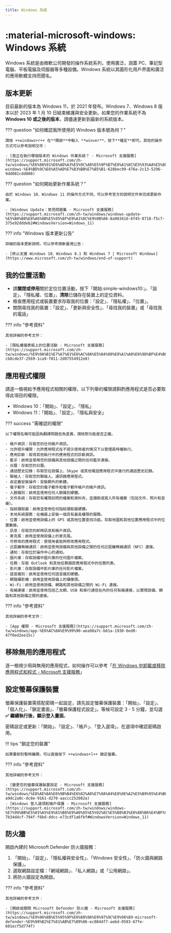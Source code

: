 ```yaml
---
title: Windows 系統
---
```


# :material-microsoft-windows: Windows 系統

Windows 系統是由微軟公司開發的操作系統系列，使用廣泛，涵蓋 PC、筆記型電腦、平板電腦及伺服器等多種設備。Windows 系統以其圖形化用戶界面和廣泛的應用軟體支持而聞名。

## 版本更新

目前最新的版本為 Windows 11，於 2021 年發布。Windows 7、Windows 8 版本以於 2023 年 1 月 10 日結束維護與安全更新。如果您的作業系統不為 **Windows 10 或之後的版本**，請儘速更新到最新的系統版本。

??? question "如何確認我所使用的 Windows 版本號為何？"

    請按 ++windows+r++ 在**開啟**中輸入 **winver**，按下**確定**即可。其他的操作方式可以參考說明文件：

    - [我正在執行哪個版本的 Windows 作業系統？ - Microsoft 支援服務](https://support.microsoft.com/zh-tw/windows/%E6%88%91%E6%AD%A3%E5%9C%A8%E5%9F%B7%E8%A1%8C%E5%93%AA%E5%80%8B%E7%89%88%E6%9C%AC%E7%9A%84-windows-%E4%BD%9C%E6%A5%AD%E7%B3%BB%E7%B5%B1-628bec99-476a-2c13-5296-9dd081cdd808)

??? question "如何開始更新作業系統？"

    由於 Windows 10、Windows 11 的操作方式不同，可以參考官方的說明文件來完成更新作業。

    - [Windows Update：常見問題集 - Microsoft 支援服務](https://support.microsoft.com/zh-tw/windows/windows-update-%E5%B8%B8%E8%A6%8B%E5%95%8F%E9%A1%8C%E9%9B%86-8a903416-6f45-0718-f5c7-375e92dddeb2#WindowsVersion=Windows_11)

??? info "Windows 版本更新公告"

    詳細的版本更新說明，可以參考微軟臺灣公告：

    - [終止支援 Windows 10、Windows 8.1 和 Windows 7 | Microsoft Windows](https://www.microsoft.com/zh-tw/windows/end-of-support)

## 我的位置活動

- 請**關閉或停用**關於定位位置活動，按下「開始:simple-windows10:」、「設定」、「隱私權、位置」，**清除**已儲存在裝置上的定位資料。
- 檢查應用程式或裝置要求存取我的位置：「設定」、「隱私權」、「位置」。
- 關閉尋找我的裝置：「設定」、「更新與安全性」、「尋找我的裝置」或「尋找我的電話」

??? info "參考資料"

    其他詳細的參考文件：

    - [隱私權儀表板上的位置活動 - Microsoft 支援服務](https://support.microsoft.com/zh-tw/windows/%E9%9A%B1%E7%A7%81%E6%AC%8A%E5%84%80%E8%A1%A8%E6%9D%BF%E4%B8%8A%E7%9A%84%E4%BD%8D%E7%BD%AE%E6%B4%BB%E5%8B%95-cb8cde37-2569-1ca9-f011-2d07554912e8)

## 應用程式權限

請逐一檢視給予應用程式相關的權限，以下列舉的權限請斟酌應用程式是否必要取得此項目的權限。

- Windows 10：「開始」、「設定」、「隱私」
- Windows 11：「開始」、「設定」、「隱私與安全」

??? success "需確認的權限"

    以下權限名稱可能因為翻譯問題些為差異，請核對功能是否正確。

    - 帳戶資訊：存取您的任何帳戶資訊。
    - 允許提升權限：允許應用程式在不提示使用者的情況下以管理員特權執行。
    - 應用診斷：取得其他執行中的應用程式的診斷資訊。
    - 藍牙：啟用並使用您的設備與其他設備之間的任何藍牙連接。
    - 日曆：存取您的日曆。
    - 通話歷史記錄：存取您在設備上、Skype 或其他電話應用程式中進行的通話歷史記錄。
    - 聯絡人：存取您的聯絡人、通訊錄應用程式。
    - 自定義安裝操作：安裝額外的軟體。
    - 電子郵件：存取您的電子郵件和電子郵件帳戶的帳戶資訊。
    - 人臉識別：啟用並使用任何人臉識別硬體。
    - 文件系統：存取您有權限訪問的檔案和資料夾，並讀取或寫入所有檔案（包括文件、照片和音樂）。
    - 指紋讀取器：啟用並使用任何指紋讀取器硬體。
    - 本地系統服務：在機器上安裝一個具有最高權限的服務。
    - 位置：啟用並使用設備上的 GPS 或其他位置查找功能。存取地圖和其他位置應用程式中的位置數據。
    - 訊息：存取您的即時訊息和帳戶資訊。
    - 麥克風：啟用並使用設備上的麥克風。
    - 可修改的應用程式：使使用者能夠修改應用程式。
    - 近距離無線通訊：啟用並使用設備與其他設備之間的任何近距離無線通訊（NFC）連接。
    - 通知：存取位於操作中心的通知。
    - 圖片庫：存取設備中圖片庫的任何圖片檔案。
    - 任務：存取 Outlook 和其他任務跟踪應用程式中的任務列表。
    - 影片庫：存取設備中影片庫的任何影片檔案。
    - 語音識別：啟用並使用任何語音識別硬體。
    - 網路攝影機：啟用並使用設備上的攝像頭。
    - Wi-Fi：啟用並使用設備、網路和其他設備之間的 Wi-Fi 連接。
    - 有線連接：啟用並使用包括乙太網、USB 和串行通信在內的任何有線連接，以實現設備、網路和其他設備之間的連接。

??? info "參考資料"

    其他詳細的參考文件：

    - [App 權限 - Microsoft 支援服務](https://support.microsoft.com/zh-tw/windows/app-%E6%AC%8A%E9%99%90-aea98a7c-b61a-1930-6ed0-47f0ed2ee15c)

## 移除無用的應用程式

逐一檢視少用與無用的應用程式，如何操作可以參考「[在 Windows 中卸載或移除應用程式和程式 - Microsoft 支援服務](https://support.microsoft.com/zh-tw/windows/%E5%9C%A8-windows-%E4%B8%AD%E5%8D%B8%E8%BC%89%E6%88%96%E7%A7%BB%E9%99%A4%E6%87%89%E7%94%A8%E7%A8%8B%E5%BC%8F%E5%92%8C%E7%A8%8B%E5%BC%8F-4b55f974-2cc6-2d2b-d092-5905080eaf98)」

## 設定螢幕保護裝置

螢幕保護裝置需搭配密碼一起設定，請先設定螢幕保護裝置：「開始」、「設定」、「個人化」、「鎖定畫面」、「螢幕保護程式設定」。等候可設定 3 - 5 分鐘，並勾選 **:white_check_mark: 繼續執行後，顯示登入畫面**。

密碼設定或更新：「開始」、「設定」、「帳戶」、「登入選項」，在選項中確認密碼啟用。

!!! tips "鎖定您的裝置"

    如果要即刻暫時離開，可以直接按下 ++windows+l++ 鎖定螢幕。

??? info "參考資料"

    其他詳細的參考文件：

    - [變更您的螢幕保護裝置設定 - Microsoft 支援服務](https://support.microsoft.com/zh-tw/windows/%E8%AE%8A%E6%9B%B4%E6%82%A8%E7%9A%84%E8%9E%A2%E5%B9%95%E4%BF%9D%E8%AD%B7%E8%A3%9D%E7%BD%AE%E8%A8%AD%E5%AE%9A-a9dc2a0c-dc8e-9161-d270-aaccc252082a)
    - [Windows 登入選項和帳戶保護 - Microsoft 支援服務](https://support.microsoft.com/zh-tw/windows/windows-%E7%99%BB%E5%85%A5%E9%81%B8%E9%A0%85%E5%92%8C%E5%B8%B3%E6%88%B6%E4%BF%9D%E8%AD%B7-7b34d4cf-794f-f6bd-ddcc-e73cdf1a6fbf#WindowsVersion=Windows_11)

## 防火牆

開啟內建的 Microsoft Defender 防火牆服務：

1. 「開始」、「設定」、「隱私權與安全性」、「Windows 安全性」、「防火牆與網路保護」。
2. 選取網路設定檔：「網域網路」、「私人網路」或「公用網路」。
3. 將防火牆設定為開啟。

??? info "參考資料"

    其他詳細的參考文件：

    - [開啟或關閉 Microsoft Defender 防火牆 - Microsoft 支援服務](https://support.microsoft.com/zh-tw/windows/%E9%96%8B%E5%95%9F%E6%88%96%E9%97%9C%E9%96%89-microsoft-defender-%E9%98%B2%E7%81%AB%E7%89%86-ec0844f7-aebd-0583-67fe-601ecf5d774f)
